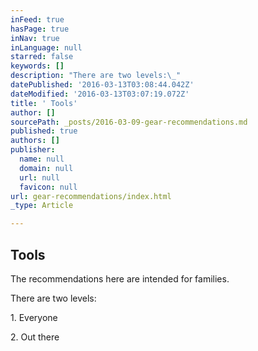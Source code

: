```yaml
---
inFeed: true
hasPage: true
inNav: true
inLanguage: null
starred: false
keywords: []
description: "There are two levels:\_"
datePublished: '2016-03-13T03:08:44.042Z'
dateModified: '2016-03-13T03:07:19.072Z'
title: ' Tools'
author: []
sourcePath: _posts/2016-03-09-gear-recommendations.md
published: true
authors: []
publisher:
  name: null
  domain: null
  url: null
  favicon: null
url: gear-recommendations/index.html
_type: Article

---
```

## Tools

The recommendations here are intended for families.

There are two levels: 

1\. Everyone

2\. Out there
